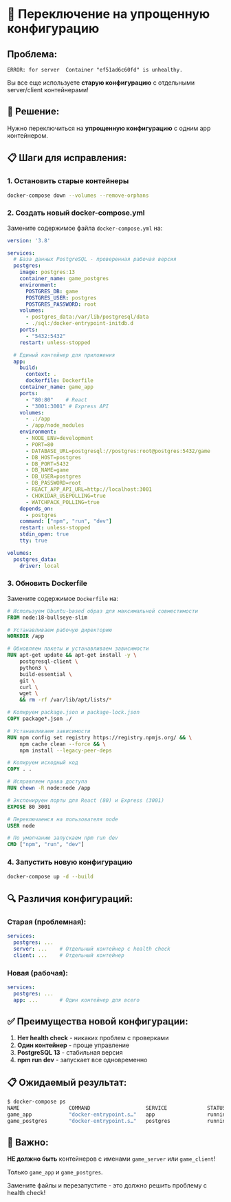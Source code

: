 # 🚨 Переключение на упрощенную конфигурацию

## Проблема:
```
ERROR: for server  Container "ef51ad6c60fd" is unhealthy.
```

Вы все еще используете **старую конфигурацию** с отдельными server/client контейнерами!

## 🎯 Решение:

Нужно переключиться на **упрощенную конфигурацию** с одним app контейнером.

## 📋 Шаги для исправления:

### 1. Остановить старые контейнеры
```bash
docker-compose down --volumes --remove-orphans
```

### 2. Создать новый docker-compose.yml
Замените содержимое файла `docker-compose.yml` на:

```yaml
version: '3.8'

services:
  # База данных PostgreSQL - проверенная рабочая версия
  postgres:
    image: postgres:13
    container_name: game_postgres
    environment:
      POSTGRES_DB: game
      POSTGRES_USER: postgres
      POSTGRES_PASSWORD: root
    volumes:
      - postgres_data:/var/lib/postgresql/data
      - ./sql:/docker-entrypoint-initdb.d
    ports:
      - "5432:5432"
    restart: unless-stopped

  # Единый контейнер для приложения
  app:
    build:
      context: .
      dockerfile: Dockerfile
    container_name: game_app
    ports:
      - "80:80"    # React
      - "3001:3001" # Express API
    volumes:
      - .:/app
      - /app/node_modules
    environment:
      - NODE_ENV=development
      - PORT=80
      - DATABASE_URL=postgresql://postgres:root@postgres:5432/game
      - DB_HOST=postgres
      - DB_PORT=5432
      - DB_NAME=game
      - DB_USER=postgres
      - DB_PASSWORD=root
      - REACT_APP_API_URL=http://localhost:3001
      - CHOKIDAR_USEPOLLING=true
      - WATCHPACK_POLLING=true
    depends_on:
      - postgres
    command: ["npm", "run", "dev"]
    restart: unless-stopped
    stdin_open: true
    tty: true

volumes:
  postgres_data:
    driver: local
```

### 3. Обновить Dockerfile
Замените содержимое `Dockerfile` на:

```dockerfile
# Используем Ubuntu-based образ для максимальной совместимости
FROM node:18-bullseye-slim

# Устанавливаем рабочую директорию
WORKDIR /app

# Обновляем пакеты и устанавливаем зависимости
RUN apt-get update && apt-get install -y \
    postgresql-client \
    python3 \
    build-essential \
    git \
    curl \
    wget \
    && rm -rf /var/lib/apt/lists/*

# Копируем package.json и package-lock.json
COPY package*.json ./

# Устанавливаем зависимости
RUN npm config set registry https://registry.npmjs.org/ && \
    npm cache clean --force && \
    npm install --legacy-peer-deps

# Копируем исходный код
COPY . .

# Исправляем права доступа
RUN chown -R node:node /app

# Экспонируем порты для React (80) и Express (3001)
EXPOSE 80 3001

# Переключаемся на пользователя node
USER node

# По умолчанию запускаем npm run dev
CMD ["npm", "run", "dev"]
```

### 4. Запустить новую конфигурацию
```bash
docker-compose up -d --build
```

## 🔍 Различия конфигураций:

### Старая (проблемная):
```yaml
services:
  postgres: ...
  server: ...    # Отдельный контейнер с health check
  client: ...    # Отдельный контейнер
```

### Новая (рабочая):
```yaml
services:
  postgres: ...
  app: ...       # Один контейнер для всего
```

## ✅ Преимущества новой конфигурации:

1. **Нет health check** - никаких проблем с проверками
2. **Один контейнер** - проще управление
3. **PostgreSQL 13** - стабильная версия
4. **npm run dev** - запускает все одновременно

## 📋 Ожидаемый результат:

```bash
$ docker-compose ps
NAME                COMMAND                  SERVICE             STATUS              PORTS
game_app            "docker-entrypoint.s…"   app                 running             0.0.0.0:80->80/tcp, 0.0.0.0:3001->3001/tcp
game_postgres       "docker-entrypoint.s…"   postgres            running             0.0.0.0:5432->5432/tcp
```

## 🎯 Важно:

**НЕ должно быть** контейнеров с именами `game_server` или `game_client`!

Только `game_app` и `game_postgres`.

Замените файлы и перезапустите - это должно решить проблему с health check!